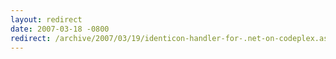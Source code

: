 ```yaml
---
layout: redirect
date: 2007-03-18 -0800
redirect: /archive/2007/03/19/identicon-handler-for-.net-on-codeplex.aspx/
---
```

